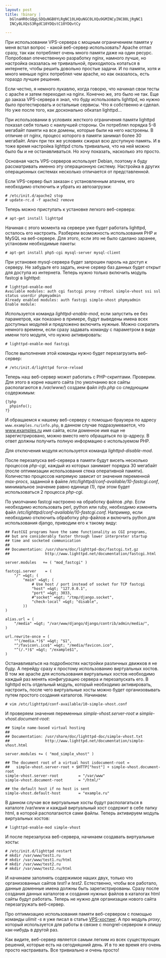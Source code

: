 ```yaml
--- 
layout: post
title: !binary |
  bGlnaHR0cGQgLSDQuNGB0YLRgNC10LHQuNGC0LXQu9GMINCyINC80LjRgNC1
  INCy0LXQsS3RgdC10YDQstC10YDQvtCy

---
```

При использовании VPS-сервера с мощным ограничением памяти у меня встал вопрос - какой веб-сервер использовать? Apache отпал сразу, так как потребляет очень много памяти даже на один ресурс. Попробовал отечественную разработку nginx, намного лучше, но настройка оказалась не тривиальной, приходилось копаться в интернете, чтобы решить довольно простые задачи. И по памяти, хотя и много меньше nginx потреблял чем apache, но как оказалось, есть гораздо лучшее решение.

Если честно, я немного лукавлю, когда говорю, что начинал свои тесты с apache и затем переходил на nginx. Конечно же, это было не так. Еще до заказа VPS-сервера я знал, что буду использовать lighttpd, но нужно было протестировать и остальные сервисы. Что я собственно и сделал. Но уже после того, как досконально обкатал lighttpd...

При использовании в условиях жесткого ограничения памяти lighttpd показал себя только с наилучшей стороны. Он потреблял порядка 5-8 мегабайт памяти на все домены, которые были на него настроены. В отличие от nginx, процесс которого в памяти занимал более 30 мегабайт. Апач при тех же условиях сжирал всю доступную память. И в тоже время настройка lighttpd столь тривиальна, что на ней можно было бы и не останавливаться. Но хочу показать, насколько это просто.

Основная часть VPS-серверов использует Debian, поэтому я буду рассматривать именно эту операционную систему. Настройка в других операционных системах несколько отличается от представленной.

Если VPS-сервер был заказан с установленным апачем, его необходимо отключить и убрать из автозагрузки:

    # /etc/init.d/apache2 stop
    # update-rc.d -f apache2 remove

Теперь можно приступать к установке легкого веб-сервера:

    # apt-get install lighttpd

Начиная с этого момента на сервере уже будет работать lighttpd, осталось его настроить. Разберем возможность использования PHP и MySQL на веб-сервере. Для этого, если это не было сделано заранее, установим необходимые пакеты:

    # apt-get install php5-cgi mysql-server mysql-client

При установке mysql-сервера будет запрошен пароль на доступ к серверу. Не забудьте его задать, иначе сервер баз данных будет открыт для доступа из интернета. Теперь нужно только включить модуль fastcgi в lighttpd:

    # lighttpd-enable-mod
    Available modules: auth cgi fastcgi proxy rrdtool simple-vhost ssi ssl status userdir phpmyadmin
    Already enabled modules: auth fastcgi simple-vhost phpmyadmin
    Enable module:

Используется команда <em>lighttpd-enable-mod</em>, если запустить ее без параметров, как показано в примере, будут выведены имена всех доступных модулей и предложено включить нужные. Можно сократить немного времени, если сразу задавать команду с параметром в виде имени того модуля, что нужно активировать:

    # lighttpd-enable-mod fastcgi

После выполнения этой команды нужно будет перезагрузить веб-сервер:

    # /etc/init.d/lighttpd force-reload

Теперь наш веб-сервер может работать с PHP-скриптами. Проверим. Для этого в корне нашего сайта (по умолчанию все сайты располагаются в <em>/var/www/</em>) создаем файл <em>info.php</em> со следующим содержимым:

    {?php
      phpinfo();
    ?}

И обращаемся к нашему веб-серверу с помощью браузера по адресу `www.examples.ru/info.php`, в данном случае подразумевается, что www.examples.ru имя сайта, если доменное имя еще не зарегистрировано, можно вместо него обращаться по ip-адресу. В ответ должны получить полную информацию о используемом PHP.

Для отключения модуля используется команда <em>lighttpd-disable-mod</em>.

После перезапуска веб-сервера в памяти будут висеть несколько процессов <em>php-cgi</em>, каждый из которых занимает порядка 30 мегабайт (после оптимизации использования стека оперативной памяти). Количество процессов напрямую зависит от значения переменной <em>max-procs</em>, заданной в файле <em>/etc/lighttpd/conf-available/10-fastcgi.conf</em>, минимальное значение равно единице (1), при этом будет использоваться 2 процесса <em>php-cgi</em>.

По умолчанию fastcgi настроено на обработку файлов <em>.php</em>. Если необходимо использовать perl, python или ruby, необходимо изменять файл <em>/etc/lighttpd/conf-available/10-fastcgi.conf.</em> Например, если необходимо отключить обработку php-файлов и включить python для использования django, приводим его к такому виду:

    ## FastCGI programs have the same functionality as CGI programs,
    ## but are considerably faster through lower interpreter startup
    ## time and socketed communication
    ##
    ## Documentation: /usr/share/doc/lighttpd-doc/fastcgi.txt.gz
    ##                http://www.lighttpd.net/documentation/fastcgi.html

    server.modules   += ( "mod_fastcgi" )

    fastcgi.server    = (
        "/" =&gt; (
            "main" =&gt; (
                # Use host / port instead of socket for TCP fastcgi
                "host" =&gt; "127.0.0.1",
                "port" =&gt; 3033,
                #"socket" =&gt; "/tmp/django.socket",
                "check-local" =&gt; "disable",
            ))
    )

    alias.url = (
        "/media" =&gt; "/var/www/django/django/contrib/admin/media/",
    )

    url.rewrite-once = (
        "^(/media.*)$" =&gt; "$1",
        "^/favicon\.ico$" =&gt; "/media/favicon.ico",
        "^(/.*)$" =&gt; "/example$1",
    )

Останавливаться на подробностях настройки различных движков я не буду. А перейду сразу к простому использованию виртуальных хостов. В том же apache для использования виртуальных хостов необходимо каждый раз менять конфигурацию сервера и перезапускать его. В lighttpd есть отдельный модуль, который необходимо активировать, настроить, после чего виртуальные хосты можно будет организовывать путем простого создания каталогов. Начинаем:

    # vim /etc/lighttpd/conf-available/10-simple-vhost.conf

И проверяем значения переменных <em>simple-vhost.server-root</em> и <em>simple-vhost.document-root</em>:

    ## Simple name-based virtual hosting
    ##
    ## Documentation: /usr/share/doc/lighttpd-doc/simple-vhost.txt
    ##                http://www.lighttpd.net/documentation/simple-vhost.html

    server.modules += ( "mod_simple_vhost" )

    ## The document root of a virtual host isdocument-root =
    ##   simple-vhost.server-root + $HTTP["host"] + simple-vhost.document-root
    simple-vhost.server-root         = "/var/www"
    simple-vhost.document-root       = "/html/"

    ## the default host if no host is sent
    simple-vhost.default-host        = "example.ru"

В данном случае все виртуальные хосты будут располагаться в каталоге /var/www и каждый виртуальный хост содержит в себе папку html, в которой располагаются сами файлы. Теперь активируем модуль виртуальных хостов:

    # lighttpd-enable-mod simple-vhost

И после перезапуска веб-сервера, начинаем создавать виртуальные хосты:

    # /etc/init.d/lighttpd restart
    # mkdir /var/www/test1.ru
    # mkdir /var/www/test1.ru/html
    # mkdir /var/www/test2.ru
    # mkdir /var/www/test2.ru/html

И начинаем заполнять содержимое наших двух, только что организованных сайтов <em>test1</em> и <em>test2</em>. Естественно, чтобы все работало, данные доменные имена должны быть зарегистрированы. Сразу после создания данных каталогов и создания нужных файлов в каталогах html сайты будут работать. Теперь не нужно для организации нового сайта перезагружать веб-сервер.

Про оптимизацию использования памяти веб-сервером с помощью команды <em>ulimit -s</em> я уже писал в статье <a href="/2009/07/11/vps-xosting/">VPS-хостинг</a>. А про модуль <em>proxy</em>, который используется для работы в связке с mongrel-сервером я опишу как-нибудь в другой раз.

Как видите, веб-сервер является самым легким из всех существующих решений, которые есть на сегодняшний день. И в то же время его очень просто настраивать. Все тривиально и очень просто!
